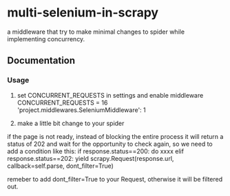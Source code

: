 # multi-selenium-in-scrapy

a middleware that try to make minimal changes to spider while implementing concurrency.

Documentation
-------------

### Usage

1. set CONCURRENT_REQUESTS in settings and enable middleware
    CONCURRENT_REQUESTS = 16
    'project.middlewares.SeleniumMiddleware': 1
    
2. make a little bit change to your spider

if the page is not ready, instead of blocking the entire process it will return a status of 202 and wait for the opportunity to check again, so we need to add a condition like this:
    if response.status==200:
        do xxxx
    elif response.status==202:
        yield scrapy.Request(response.url, callback=self.parse, dont_filter=True)

remeber to add dont_filter=True to your Request, otherwise it will be filtered out.
   
